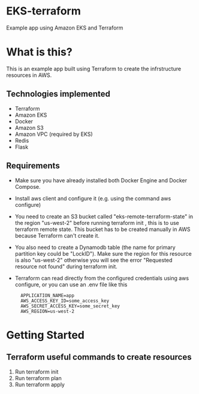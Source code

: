 # EKS-terraform
Example app using Amazon EKS and Terraform

<h1>What is this?</h1>

This is an example app built using Terraform to create the infrstructure resources in AWS.

<h2>Technologies implemented</h2>

- Terraform
- Amazon EKS
- Docker
- Amazon S3
- Amazon VPC (required by EKS)
- Redis
- Flask

<h2>Requirements</h2>

- Make sure you have already installed both Docker Engine and Docker Compose.
- Install aws client and configure it (e.g. using the command aws configure)
- You need to create an S3 bucket called "eks-remote-terraform-state" in the region "us-west-2" before running terraform init , this is to use terraform remote state. This bucket has to be created manually in AWS because Terraform can't create it.
- You also need to create a Dynamodb table (the name for primary partition key could be "LockID"). Make sure the region for this resource is also "us-west-2" otherwise you will see the error "Requested resource not found" during terraform init.
- Terraform can read directly from the configured credentials using aws configure, or you can use an .env file like this

        APPLICATION_NAME=app
        AWS_ACCESS_KEY_ID=some_access_key
        AWS_SECRET_ACCESS_KEY=some_secret_key
        AWS_REGION=us-west-2


<h1>Getting Started</h1>

<h2>Terraform useful commands to create resources</h2>

1. Run terraform init
2. Run terraform plan
3. Run terraform apply
